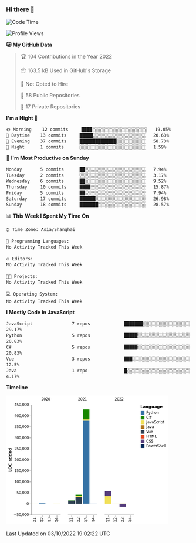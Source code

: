 ### Hi there 👋
<!--START_SECTION:waka-->
![Code Time](http://img.shields.io/badge/Code%20Time-234%20hrs%2036%20mins-blue)

![Profile Views](http://img.shields.io/badge/Profile%20Views-1-blue)

**🐱 My GitHub Data** 

> 🏆 104 Contributions in the Year 2022
 > 
> 📦 163.5 kB Used in GitHub's Storage 
 > 
> 🚫 Not Opted to Hire
 > 
> 📜 58 Public Repositories 
 > 
> 🔑 17 Private Repositories  
 > 
**I'm a Night 🦉** 

```text
🌞 Morning    12 commits     ████░░░░░░░░░░░░░░░░░░░░░   19.05% 
🌆 Daytime    13 commits     █████░░░░░░░░░░░░░░░░░░░░   20.63% 
🌃 Evening    37 commits     ██████████████░░░░░░░░░░░   58.73% 
🌙 Night      1 commits      ░░░░░░░░░░░░░░░░░░░░░░░░░   1.59%

```
📅 **I'm Most Productive on Sunday** 

```text
Monday       5 commits      ██░░░░░░░░░░░░░░░░░░░░░░░   7.94% 
Tuesday      2 commits      ░░░░░░░░░░░░░░░░░░░░░░░░░   3.17% 
Wednesday    6 commits      ██░░░░░░░░░░░░░░░░░░░░░░░   9.52% 
Thursday     10 commits     ████░░░░░░░░░░░░░░░░░░░░░   15.87% 
Friday       5 commits      ██░░░░░░░░░░░░░░░░░░░░░░░   7.94% 
Saturday     17 commits     ██████░░░░░░░░░░░░░░░░░░░   26.98% 
Sunday       18 commits     ███████░░░░░░░░░░░░░░░░░░   28.57%

```


📊 **This Week I Spent My Time On** 

```text
⌚︎ Time Zone: Asia/Shanghai

💬 Programming Languages: 
No Activity Tracked This Week

🔥 Editors: 
No Activity Tracked This Week

🐱‍💻 Projects: 
No Activity Tracked This Week

💻 Operating System: 
No Activity Tracked This Week

```

**I Mostly Code in JavaScript** 

```text
JavaScript               7 repos             ███████░░░░░░░░░░░░░░░░░░   29.17% 
Python                   5 repos             █████░░░░░░░░░░░░░░░░░░░░   20.83% 
C#                       5 repos             █████░░░░░░░░░░░░░░░░░░░░   20.83% 
Vue                      3 repos             ███░░░░░░░░░░░░░░░░░░░░░░   12.5% 
Java                     1 repo              █░░░░░░░░░░░░░░░░░░░░░░░░   4.17%

```


**Timeline**

![Chart not found](https://raw.githubusercontent.com/cesaryuan/cesaryuan/main/charts/bar_graph.png) 


 Last Updated on 03/10/2022 19:02:22 UTC
<!--END_SECTION:waka-->

<!--
**cesaryuan/Cesaryuan** is a ✨ _special_ ✨ repository because its `README.md` (this file) appears on your GitHub profile.

Here are some ideas to get you started:

- 🔭 I’m currently working on ...
- 🌱 I’m currently learning ...
- 👯 I’m looking to collaborate on ...
- 🤔 I’m looking for help with ...
- 💬 Ask me about ...
- 📫 How to reach me: ...
- 😄 Pronouns: ...
- ⚡ Fun fact: ...
-->
